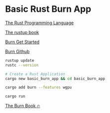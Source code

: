# Basic Rust Burn App

[The Rust Programming Language](https://doc.rust-lang.org/book/ch01-00-getting-started.html)

[The rustup book](https://rust-lang.github.io/rustup/index.html)

[Burn Get Started](https://burn.dev/get-started/)

[Burn Github](https://github.com/tracel-ai/burn/tree/main)


```bash
rustup update
rustc --version

# Create a Rust Application
cargo new basic_burn_app && cd basic_burn_app

cargo add burn --features wgpu

cargo run
```

[The Burn Book 🔥](https://burn.dev/book/basic-workflow/)